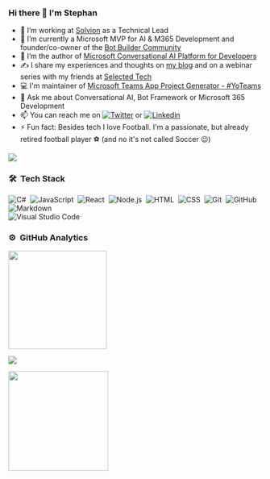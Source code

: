 ### Hi there 👋 I'm Stephan

<!--
**stephanbisser/stephanbisser** is a ✨ _special_ ✨ repository because its `README.md` (this file) appears on your GitHub profile.
-->
- 🔭 I’m working at [Solvion](https://www.solvion.net) as a Technical Lead
- 🤖 I’m currently a Microsoft MVP for AI & M365 Development and founder/co-owner of the [Bot Builder Community](https://github.com/botbuildercommunity)
- 📖 I’m the author of [Microsoft Conversational AI Platform for Developers](https://bisser.work/AIBook)
- ✍️ I share my experiences and thoughts on [my blog](https://bisser.io) and on a webinar series with my friends at [Selected Tech](https://www.selectedtech.show/)
- 💻 I'm maintainer of [Microsoft Teams App Project Generator - #YoTeams](https://github.com/pnp/generator-teams/) 
- 💬 Ask me about Conversational AI, Bot Framework or Microsoft 365 Development
- 📫 You can reach me on [![Twitter](https://img.shields.io/badge/stephanbisser%20-1DA1F2?style=flat&logo=twitter&logoColor=007ACC)](https://twitter.com/stephanbisser) or [![Linkedin](https://img.shields.io/badge/linkedin-0077B5?style=flat&logo=linkedin)](https://www.linkedin.com/in/stephan-bisser/)
- ⚡ Fun fact: Besides tech I love Football. I'm a passionate, but already retired football player ⚽ (and no it's not called Soccer 😉)

[![](https://img.shields.io/static/v1?label=Sponsor&message=%E2%9D%A4&logo=GitHub&color=%23fe8e86)](https://github.com/sponsors/stephanbisser)


### 🛠 &nbsp;Tech Stack
![C#](https://img.shields.io/badge/-c%23%20-05122A?style=flat&logo=c-sharp)&nbsp;
![JavaScript](https://img.shields.io/badge/-JavaScript-05122A?style=flat&logo=javascript)&nbsp;
![React](https://img.shields.io/badge/-React-05122A?style=flat&logo=react)&nbsp;
![Node.js](https://img.shields.io/badge/-Node.js-05122A?style=flat&logo=node.js)&nbsp;
![HTML](https://img.shields.io/badge/-HTML-05122A?style=flat&logo=HTML5)&nbsp;
![CSS](https://img.shields.io/badge/-CSS-05122A?style=flat&logo=CSS3&logoColor=1572B6)&nbsp;
![Git](https://img.shields.io/badge/-Git-05122A?style=flat&logo=git)&nbsp;
![GitHub](https://img.shields.io/badge/-GitHub-05122A?style=flat&logo=github)&nbsp;
![Markdown](https://img.shields.io/badge/-Markdown-05122A?style=flat&logo=markdown)\
![Visual Studio Code](https://img.shields.io/badge/-Visual%20Studio%20Code-05122A?style=flat&logo=visual-studio-code&logoColor=007ACC)&nbsp;

### ⚙️ &nbsp;GitHub Analytics

<p align="left">
<a href="https://github.com/stephanbisser">
  <img height="195em" src="https://github-readme-stats-eight-theta.vercel.app/api?username=appieschot&show_icons=true&theme=algolia&include_all_commits=true&count_private=true"/>
</a>
</p>

<p align="left">
<a href="https://github.com/stephanbisser">
  <img src="https://github-readme-streak-stats.herokuapp.com/?user=appieschot&theme=algolia">
</a>
</p>

<p align="left">
<a href="https://github.com/stephanbisser">
  <img height="198em" src="https://github-readme-stats.vercel.app/api/top-langs/?username=appieschot&layout=compact&title_color=00ADFE&text_color=fff&icon_color=007bff&bg_color=050F2C">
</a>
</p>
